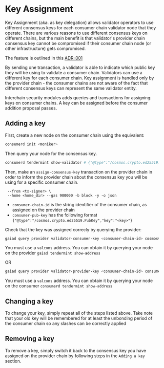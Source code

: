 # Key Assignment
Key Assignment (aka. as key delegation) allows validator operators to use different consensus keys for each consumer chain validator node that they operate.
There are various reasons to use different consensus keys on different chains, but the main benefit is that validator's provider chain consensus key cannot be compromised if their consumer chain node (or other infrastructure) gets compromised.

The feature is outlined in this [ADR-001](../ADRs/docs/ADRs/adr-001-key-assignment.md)

By sending one transaction, a validator is able to indicate which public key they will be using to validate a consumer chain. Validators can use a different key for each consumer chain. Key assignment is handled only by the provider chain - the consumer chains are not aware of the fact that different consensus keys can represent the same validator entity.

Interchain security modules adds queries and transactions for assigning keys on consumer chains. A key can be assigned before the consumer addition proposal passes.

## Adding a key

First, create a new node on the consumer chain using the equivalent:
```bash
consumerd init <moniker>
```

Then query your node for the consensus key.
```bash
consumerd tendermint show-validator # {"@type":"/cosmos.crypto.ed25519.PubKey","key":"<key>"}
```

Then, make an `assign-consensus-key` transaction on the provider chain in order to inform the provider chain about the consensus key you will be using for a specific consumer chain.

```gaiad tx provider assign-consensus-key <consumer-chain-id> '<pubkey>' \
 --from <tx-signer> \
 --home <home_dir> --gas 900000 -b block -y -o json
```

- `consumer-chain-id` is the string identifier of the consumer chain, as assigned on the provider chain
- `consumer-pub-key` has the following format `{"@type":"/cosmos.crypto.ed25519.PubKey","key":"<key>"}`

Check that the key was assigned correcly by querying the provider:
```bash
gaiad query provider validator-consumer-key <consumer-chain-id> cosmosvalcons1e....3xsj3ayzf4uv6
```

You must use a `valcons` address. You can obtain it by querying your node on the provider `gaiad tendermint show-address`

OR

```bash
gaiad query provider validator-provider-key <consumer-chain-id> consumervalcons1e....123asdnoaisdao
```

You must use a `valcons` address. You can obtain it by querying your node on the consumer `consumerd tendermint show-address`

## Changing a key
To change your key, simply repeat all of the steps listed above. Take note that your old key will be remembered for at least the unbonding period of the consumer chain so any slashes can be correctly applied


## Removing a key
To remove a key, simply switch it back to the consensus key you have assigned on the provider chain by following steps in the `Adding a key` section.
